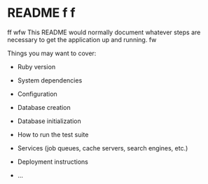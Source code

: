 # README f f
 ff wfw 
This README would normally document whatever steps are necessary to get the
application up and running. fw

Things you may want to cover:

* Ruby version

* System dependencies

* Configuration

* Database creation

* Database initialization

* How to run the test suite

* Services (job queues, cache servers, search engines, etc.)

* Deployment instructions

* ...

